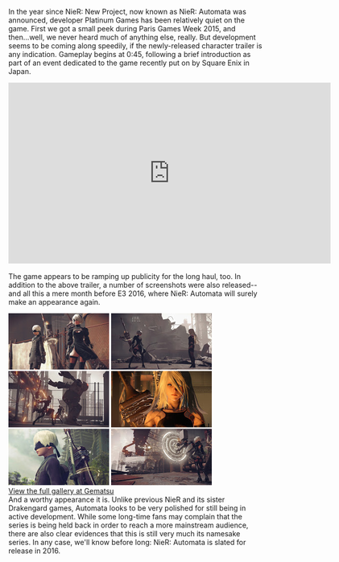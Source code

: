 <!--t NieR: Automata Gets Character Trailer, Screenshots Ahead of E3 t-->
<!--tag 2016,archive,gaming,news,thinkboxly tag-->
<!--image /content/images/nier-automata-gets-character-trailer/NieR-Automata_2016_04-21-16_0125B15D-1024x576.jpg image-->
  
In the year since NieR: New Project, now known as NieR: Automata was announced, developer Platinum Games has been relatively quiet on the game. First we got a small peek during Paris Games Week 2015, and then...well, we never heard much of anything else, really. But development seems to be coming along speedily, if the newly-released character trailer is any indication. Gameplay begins at 0:45, following a brief introduction as part of an event dedicated to the game recently put on by Square Enix in Japan.  
  

<iframe width="640" height="360" src="https://www.youtube.com/embed/MbWfULJFgw4" frameborder="0" allowfullscreen></iframe>

  
  
The game appears to be ramping up publicity for the long haul, too. In addition to the above trailer, a number of screenshots were also released--and all this a mere month before E3 2016, where NieR: Automata will surely make an appearance again.  
  
[![](/content/images/nier-automata-gets-character-trailer/NieR-Automata_2016_04-21-16_0125B15D-1.jpg)](/content/images/nier-automata-gets-character-trailer/https://4.bp.blogspot.com/-5nZReeMMv-8/VyEgsgfkUiI/AAAAAAAAEDk/TEIvV-Mllz8GC8fn6-5lmGdlqB0mK2kYgCKgB/s1600/NieR-Automata_2016_04-21-16_012%255B1%255D.jpg) [![](/content/images/nier-automata-gets-character-trailer/NieR-Automata_2016_04-21-16_0185B15D.jpg)](/content/images/nier-automata-gets-character-trailer/https://1.bp.blogspot.com/-ic3bMhcyDsE/VyEhWLcrsyI/AAAAAAAAEDs/9dr31cB7YtEAOhRDkSjxctOMt-s4Jjx-ACLcB/s1600/NieR-Automata_2016_04-21-16_018%255B1%255D.jpg) [![](/content/images/nier-automata-gets-character-trailer/NieR-Automata_2016_04-21-16_0135B15D.jpg)](/content/images/nier-automata-gets-character-trailer/https://1.bp.blogspot.com/-2ZSZSRN19JU/VyEhh2tXGaI/AAAAAAAAEDw/6ZX0RVUC19k8DJrKkifl9abBZ82tcg6KgCLcB/s1600/NieR-Automata_2016_04-21-16_013%255B1%255D.jpg) [![](/content/images/nier-automata-gets-character-trailer/NieR-Automata_2016_04-21-16_0175B15D.jpg)](/content/images/nier-automata-gets-character-trailer/https://3.bp.blogspot.com/-Kuff5gckgeA/VyEhzP91rsI/AAAAAAAAED0/vG3-dtRLReICB-1JtyT4BQ9LdUCeEGIPQCLcB/s1600/NieR-Automata_2016_04-21-16_017%255B1%255D.jpg) [![](/content/images/nier-automata-gets-character-trailer/NieR-Automata_2016_04-21-16_0085B15D.jpg)](/content/images/nier-automata-gets-character-trailer/https://1.bp.blogspot.com/-aBGNU3xQfg0/VyEh74Yv-KI/AAAAAAAAED4/N5krRsIJMWoJZ5GtqgxEXS6E7SlvygIzgCLcB/s1600/NieR-Automata_2016_04-21-16_008%255B1%255D.jpg) [![](/content/images/nier-automata-gets-character-trailer/NieR-Automata_2016_04-21-16_0025B15D.jpg)](/content/images/nier-automata-gets-character-trailer/https://4.bp.blogspot.com/-n_qisEeQnhE/VyEiBBqHn6I/AAAAAAAAEEA/YuYZiebqcyY_Z2tlTnIN-RxkmBsU-_t8gCLcB/s1600/NieR-Automata_2016_04-21-16_002%255B1%255D.jpg)  
[View the full gallery at Gematsu](http://gematsu.com/gallery/nier-automata/april-21-2016/)  
And a worthy appearance it is. Unlike previous NieR and its sister Drakengard games, Automata looks to be very polished for still being in active development. While some long-time fans may complain that the series is being held back in order to reach a more mainstream audience, there are also clear evidences that this is still very much its namesake series. In any case, we'll know before long: NieR: Automata is slated for release in 2016.
